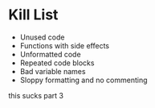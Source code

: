 Kill List
=========
* Unused code
* Functions with side effects
* Unformatted code
* Repeated code blocks
* Bad variable names
* Sloppy formatting and no commenting

this sucks part 3
